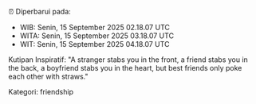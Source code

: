 ⏰ Diperbarui pada:
- WIB: Senin, 15 September 2025 02.18.07 UTC
- WITA: Senin, 15 September 2025 03.18.07 UTC
- WIT: Senin, 15 September 2025 04.18.07 UTC

Kutipan Inspiratif:
"A stranger stabs you in the front, a friend stabs you in the back, a boyfriend stabs you in the heart, but best friends only poke each other with straws."


Kategori: friendship

